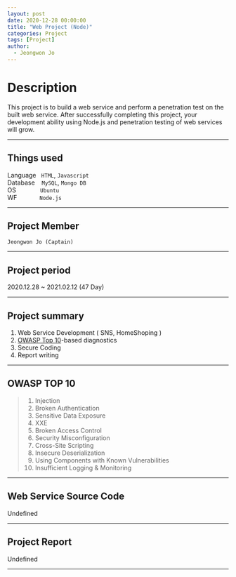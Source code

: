 ```yaml
---
layout: post
date: 2020-12-28 00:00:00
title: "Web Project (Node)"
categories: Project
tags: [Project]
author:
  - Jeongwon Jo
---
```

# Description <br>
This project is to build a web service and perform a penetration test on the built web service. After successfully completing this project, your development ability using Node.js and penetration testing of web services will grow.

---
## Things used<br>
Language&nbsp;&nbsp;&nbsp;`HTML`, `Javascript`<br>
Database&nbsp;&nbsp;&nbsp;&nbsp;`MySQL`, `Mongo DB`<br>
OS&nbsp;&nbsp;&nbsp;&nbsp;&nbsp;&nbsp;&nbsp;&nbsp;&nbsp;&nbsp;&nbsp;&nbsp;&nbsp;&nbsp;`Ubuntu`<br>
WF&nbsp;&nbsp;&nbsp;&nbsp;&nbsp;&nbsp;&nbsp;&nbsp;&nbsp;&nbsp;&nbsp;&nbsp;&nbsp;`Node.js`


---
## Project Member
`Jeongwon Jo (Captain)`<br>

---
## Project period<br>
2020.12.28 ~ 2021.02.12 (47 Day)

---
## Project summary<br>
1. Web Service Development ( SNS, HomeShoping )<br>
2. [OWASP Top 10](https://owasp.org/www-project-top-ten/)-based diagnostics<br>
3. Secure Coding<br>
4. Report writing<br>

---
## OWASP TOP 10

> 1. Injection
> 2. Broken Authentication
> 3. Sensitive Data Exposure
> 4. XXE
> 5. Broken Access Control
> 6. Security Misconfiguration
> 7. Cross-Site Scripting
> 8. Insecure Deserialization
> 9. Using Components with Known Vulnerabilities
> 10. Insufficient Logging & Monitoring

---
## Web Service Source Code<br>
Undefined

---
## Project Report<br>
Undefined

---

